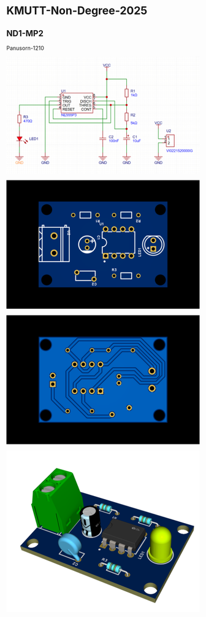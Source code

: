 # KMUTT-Non-Degree-2025
## ND1-MP2
Panusorn-1210

![Schematic](SCH_Schematic1_1-P1.png)

![TOP](2D_PCB1_TL.png)

![BUTTON](2D_PCB1_BL.png)

![3D](3D_PCB1.png)
